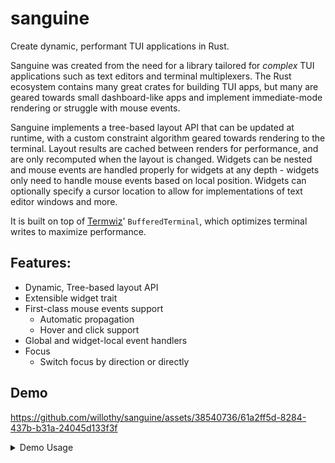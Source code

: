 # sanguine

Create dynamic, performant TUI applications in Rust.

Sanguine was created from the need for a library tailored for _complex_ TUI applications such as text editors and terminal multiplexers. The Rust ecosystem contains many great crates for building TUI apps, but many are geared towards small dashboard-like apps and implement immediate-mode rendering or struggle with mouse events.

Sanguine implements a tree-based layout API that can be updated at runtime, with a custom constraint algorithm geared towards rendering to the terminal. Layout results are cached between renders for performance, and are only recomputed when the layout is changed. Widgets can be nested and mouse events are handled properly for widgets at any depth - widgets only need to handle mouse events based on local position. Widgets can optionally specify a cursor location to allow for implementations of text editor windows and more.

It is built on top of [Termwiz](https://docs.rs/termwiz)' `BufferedTerminal`, which optimizes terminal writes to maximize performance.

## Features:

- Dynamic, Tree-based layout API
- Extensible widget trait
- First-class mouse events support
  - Automatic propagation
  - Hover and click support
- Global and widget-local event handlers
- Focus
  - Switch focus by direction or directly

## Demo

<!-- https://github.com/willothy/sanguine/assets/38540736/ccaeff03-fa50-4d4f-b070-f94d8e212097 -->

https://github.com/willothy/sanguine/assets/38540736/61a2ff5d-8284-437b-b31a-24045d133f3f

<details>
<summary>Demo Usage</summary>

```sh

$ git clone git@github.com:willothy/sanguine.git

$ cd sanguine

$ cargo run --example demo

```

Keymaps:

- <kbd>Control</kbd> + <kbd>q</kbd>: Quit
- <kbd>Shift</kbd> + <kbd>Tab</kbd>: Cycle focus
- <kbd>Shift</kbd> + <kbd>Up/Down/Left/Right</kbd>: Switch focus by direction
- <kbd>Up/Down/Left/Right</kbd>: Switch menu item
- <kbd>Enter</kbd>: Select menu item

</details>
